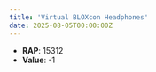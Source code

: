 ```yaml
---
title: 'Virtual BLOXcon Headphones'
date: 2025-08-05T00:00:00Z
---
```

- **RAP**: 15312
- **Value**: -1
